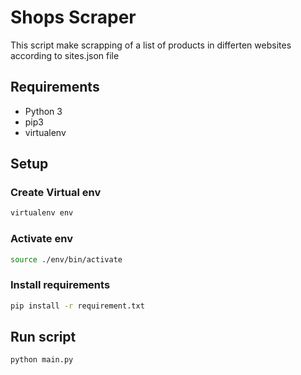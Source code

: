 # Shops Scraper

This script make scrapping of a list of products in differten websites according to sites.json file

## Requirements
- Python 3
- pip3
- virtualenv

## Setup

### Create Virtual env
```bash
virtualenv env
```

### Activate env
```bash
source ./env/bin/activate
```


### Install requirements
```bash
pip install -r requirement.txt
```


## Run script
```bash
python main.py
```